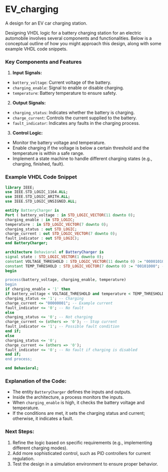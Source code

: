 # EV_charging
A design for an EV car charging station.

Designing VHDL logic for a battery charging station for an electric automobile involves several components and functionalities. Below is a conceptual outline of how you might approach this design, along with some example VHDL code snippets.

### Key Components and Features
1. **Input Signals:**
- `battery_voltage`: Current voltage of the battery.
- `charging_enable`: Signal to enable or disable charging.
- `temperature`: Battery temperature to ensure safety.

2. **Output Signals:**
- `charging_status`: Indicates whether the battery is charging.
- `charge_current`: Controls the current supplied to the battery.
- `fault_indicator`: Indicates any faults in the charging process.

3. **Control Logic:**
- Monitor the battery voltage and temperature.
- Enable charging if the voltage is below a certain threshold and the temperature is within a safe range.
- Implement a state machine to handle different charging states (e.g., charging, finished, fault).

### Example VHDL Code Snippet

```vhdl
library IEEE;
use IEEE.STD_LOGIC_1164.ALL;
use IEEE.STD_LOGIC_ARITH.ALL;
use IEEE.STD_LOGIC_UNSIGNED.ALL;

entity BatteryCharger is
Port ( battery_voltage : in STD_LOGIC_VECTOR(11 downto 0);
charging_enable : in STD_LOGIC;
temperature : in STD_LOGIC_VECTOR(7 downto 0);
charging_status : out STD_LOGIC;
charge_current : out STD_LOGIC_VECTOR(7 downto 0);
fault_indicator : out STD_LOGIC);
end BatteryCharger;

architecture Behavioral of BatteryCharger is
signal state : STD_LOGIC_VECTOR(1 downto 0);
constant VOLTAGE_THRESHOLD : STD_LOGIC_VECTOR(11 downto 0) := "000010100000"; -- Example threshold
constant TEMP_THRESHOLD : STD_LOGIC_VECTOR(7 downto 0) := "00101000"; -- Example threshold for temperature
begin

process(battery_voltage, charging_enable, temperature)
begin
if charging_enable = '1' then
if battery_voltage < VOLTAGE_THRESHOLD and temperature < TEMP_THRESHOLD then
charging_status <= '1'; -- Charging
charge_current <= "00000001"; -- Example current
fault_indicator <= '0'; -- No fault
else
charging_status <= '0'; -- Not charging
charge_current <= (others => '0'); -- Stop current
fault_indicator <= '1'; -- Possible fault condition
end if;
else
charging_status <= '0';
charge_current <= (others => '0');
fault_indicator <= '0'; -- No fault if charging is disabled
end if;
end process;

end Behavioral;
```

### Explanation of the Code:
- The entity `BatteryCharger` defines the inputs and outputs.
- Inside the architecture, a process monitors the inputs.
- When `charging_enable` is high, it checks the battery voltage and temperature.
- If the conditions are met, it sets the charging status and current; otherwise, it indicates a fault.

### Next Steps:
1. Refine the logic based on specific requirements (e.g., implementing different charging modes).
2. Add more sophisticated control, such as PID controllers for current regulation.
3. Test the design in a simulation environment to ensure proper behavior.

